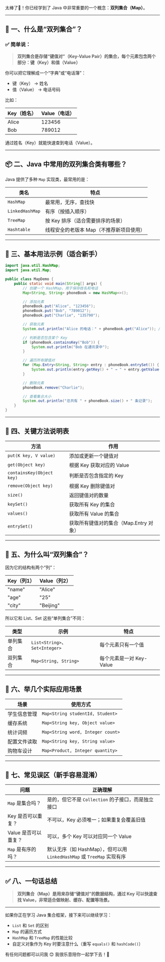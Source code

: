 太棒了👏！你已经学到了 Java 中非常重要的一个概念：**双列集合（Map）**。

---

## 🧠 一、什么是“双列集合”？

### ✅ 简单说：

> **双列集合是存储“键值对”（Key-Value Pair）的集合，每个元素包含两个部分：键（Key）和值（Value）**

你可以把它理解成一个“字典”或“电话簿”：
- 键（Key） → 姓名
- 值（Value） → 电话号码

比如：

| Key（姓名） | Value（电话） |
|-------------|----------------|
| Alice       | 123456         |
| Bob         | 789012         |

通过姓名（Key）就能快速查到电话（Value）。

---

## 📦 二、Java 中常用的双列集合类有哪些？

Java 提供了多种 `Map` 实现类，最常用的是：

| 类名 | 特点 |
|------|------|
| `HashMap` | 最常用，无序，查找快 |
| `LinkedHashMap` | 有序（按插入顺序） |
| `TreeMap` | 按 Key 排序（适合需要排序的场景） |
| `Hashtable` | 线程安全的老版本 Map（不推荐新项目使用） |

---

## 🔁 三、基本用法示例（适合新手）

```java
import java.util.HashMap;
import java.util.Map;

public class MapDemo {
    public static void main(String[] args) {
        // 创建一个 HashMap，用于保存姓名和电话
        Map<String, String> phoneBook = new HashMap<>();

        // 添加元素
        phoneBook.put("Alice", "123456");
        phoneBook.put("Bob", "789012");
        phoneBook.put("Charlie", "135790");

        // 获取元素
        System.out.println("Alice 的电话：" + phoneBook.get("Alice")); // 输出：123456

        // 判断是否包含某个 Key
        if (phoneBook.containsKey("Bob")) {
            System.out.println("Bob 在通讯录中");
        }

        // 遍历所有键值对
        for (Map.Entry<String, String> entry : phoneBook.entrySet()) {
            System.out.println(entry.getKey() + " → " + entry.getValue());
        }

        // 删除元素
        phoneBook.remove("Charlie");

        // 查看集合大小
        System.out.println("总共有 " + phoneBook.size() + " 条记录");
    }
}
```

---

## 📝 四、关键方法说明表

| 方法 | 作用 |
|------|------|
| `put(K key, V value)` | 添加或更新一个键值对 |
| `get(Object key)` | 根据 Key 获取对应的 Value |
| `containsKey(Object key)` | 判断是否包含指定的 Key |
| `remove(Object key)` | 根据 Key 删除键值对 |
| `size()` | 返回键值对的数量 |
| `keySet()` | 获取所有 Key 的集合 |
| `values()` | 获取所有 Value 的集合 |
| `entrySet()` | 获取所有键值对的集合（Map.Entry 对象） |

---

## 🎯 五、为什么叫“双列集合”？

因为它的结构有两个“列”：

| Key（列1） | Value（列2） |
|------------|--------------|
| "name"     | "Alice"      |
| "age"      | "25"         |
| "city"     | "Beijing"    |

所以它和 List、Set 这些“单列集合”不同：

| 类型 | 示例 | 特点 |
|------|------|------|
| 单列集合 | `List<String>`、`Set<Integer>` | 每个元素只有一个值 |
| 双列集合 | `Map<String, String>` | 每个元素是一对 Key-Value |

---

## 🧩 六、举几个实际应用场景

| 场景 | 使用方式 |
|------|----------|
| 学生信息管理 | `Map<String studentId, Student>` |
| 缓存系统 | `Map<String key, Object value>` |
| 统计词频 | `Map<String word, Integer count>` |
| 配置文件读取 | `Map<String key, String value>` |
| 购物车设计 | `Map<Product, Integer quantity>` |

---

## 🧠 七、常见误区（新手容易混淆）

| 问题 | 正确理解 |
|------|-----------|
| `Map` 是集合吗？ | 是的，但它不是 `Collection` 的子接口，而是独立接口 |
| Key 是否可以重复？ | 不可以，Key 必须唯一；如果重复会覆盖旧值 |
| Value 是否可以重复？ | 可以，多个 Key 可以对应同一个 Value |
| `Map` 是有序的吗？ | 默认无序（如 HashMap），但可以用 `LinkedHashMap` 或 `TreeMap` 实现有序 |

---

## ✅ 八、一句话总结

> **双列集合（Map）是用来存储“键值对”的数据结构，通过 Key 可以快速查找 Value，非常适合做映射、缓存、配置等场景。**

---

如果你正在学习 Java 集合框架，接下来可以继续学习：

- `List` 和 `Set` 的区别
- `Map` 的遍历方式
- `HashMap` 和 `TreeMap` 的性能比较
- 自定义对象作为 Key 时要注意什么（重写 `equals()` 和 `hashCode()`）

有任何问题都可以问我 😊 我很乐意陪你一起学下去！🚀